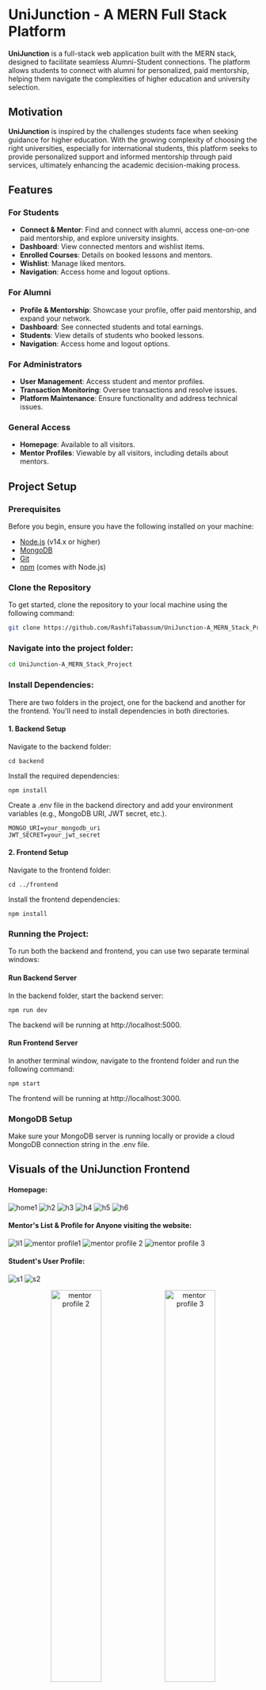 
# UniJunction - A MERN Full Stack Platform

**UniJunction** is a full-stack web application built with the MERN stack, designed to facilitate seamless Alumni-Student connections. The platform allows students to connect with alumni for personalized, paid mentorship, helping them navigate the complexities of higher education and university selection.

## Motivation

**UniJunction** is inspired by the challenges students face when seeking guidance for higher education. With the growing complexity of choosing the right universities, especially for international students, this platform seeks to provide personalized support and informed mentorship through paid services, ultimately enhancing the academic decision-making process.


## Features

### For Students
- **Connect & Mentor**: Find and connect with alumni, access one-on-one paid mentorship, and explore university insights.
- **Dashboard**: View connected mentors and wishlist items.
- **Enrolled Courses**: Details on booked lessons and mentors.
- **Wishlist**: Manage liked mentors.
- **Navigation**: Access home and logout options.

### For Alumni
- **Profile & Mentorship**: Showcase your profile, offer paid mentorship, and expand your network.
- **Dashboard**: See connected students and total earnings.
- **Students**: View details of students who booked lessons.
- **Navigation**: Access home and logout options.

### For Administrators
- **User Management**: Access student and mentor profiles.
- **Transaction Monitoring**: Oversee transactions and resolve issues.
- **Platform Maintenance**: Ensure functionality and address technical issues.

### General Access
- **Homepage**: Available to all visitors.
- **Mentor Profiles**: Viewable by all visitors, including details about mentors.

## Project Setup

### Prerequisites

Before you begin, ensure you have the following installed on your machine:

- [Node.js](https://nodejs.org/) (v14.x or higher)
- [MongoDB](https://www.mongodb.com/try/download/community)
- [Git](https://git-scm.com/)
- [npm](https://www.npmjs.com/) (comes with Node.js)

### Clone the Repository

To get started, clone the repository to your local machine using the following command:

```bash
git clone https://github.com/RashfiTabassum/UniJunction-A_MERN_Stack_Project.git
```

### Navigate into the project folder:

```bash
cd UniJunction-A_MERN_Stack_Project
```

### Install Dependencies:

There are two folders in the project, one for the backend and another for the frontend. You'll need to install dependencies in both directories.

#### 1. Backend Setup
Navigate to the backend folder:
```
cd backend

```
Install the required dependencies:
```
npm install

```
Create a .env file in the backend directory and add your environment variables (e.g., MongoDB URI, JWT secret, etc.).
```
MONGO_URI=your_mongodb_uri
JWT_SECRET=your_jwt_secret

```

#### 2. Frontend Setup
Navigate to the frontend folder:
```
cd ../frontend
```
Install the frontend dependencies:
```
npm install
```
### Running the Project:
To run both the backend and frontend, you can use two separate terminal windows:

#### Run Backend Server
In the backend folder, start the backend server:

```
npm run dev
```
The backend will be running at http://localhost:5000.

#### Run Frontend Server
In another terminal window, navigate to the frontend folder and run the following command:

```
npm start
```
The frontend will be running at http://localhost:3000.

### MongoDB Setup

Make sure your MongoDB server is running locally or provide a cloud MongoDB connection string in the .env file.

## Visuals of the UniJunction Frontend

#### Homepage:

![home1](https://github.com/user-attachments/assets/b61bf18f-af2f-484b-9bfe-a4d0f487ac5e)
![h2](https://github.com/user-attachments/assets/c025b7ea-7eed-41b6-952f-c8b6e58e4a43)
![h3](https://github.com/user-attachments/assets/011abf52-3dc7-405f-84f4-9024b7061c4b)
![h4](https://github.com/user-attachments/assets/458e2e03-f869-462e-b2c7-31cf034f769f)
![h5](https://github.com/user-attachments/assets/67504558-bf2c-4d6a-8884-c9db133c7d45)
![h6](https://github.com/user-attachments/assets/da72ef3e-6c71-44ba-802e-63c5121c25fb)

#### Mentor's List & Profile for Anyone visiting the website:

![li1](https://github.com/user-attachments/assets/be71b655-e959-487c-8f6b-8016ce574ff2)
![mentor profile1](https://github.com/user-attachments/assets/3a8b59df-72b6-4754-86a9-3cff86f478d4)
![mentor profile 2](https://github.com/user-attachments/assets/ced40e6b-f6f0-4024-8bb5-5143e5d60988)
![mentor profile 3](https://github.com/user-attachments/assets/8c527e69-c286-436f-8512-c6a0ffa81e36)


#### Student's User Profile:

![s1](https://github.com/user-attachments/assets/4208d92c-3a3e-47b4-a5e7-57875fc23f83)
![s2](https://github.com/user-attachments/assets/8e4297b9-ee75-429e-b0e7-471eaebb503c)

<p align="center">
  <img src="https://github.com/user-attachments/assets/0b92a5ad-d774-49fb-b92f-388d4bb711e9" alt="mentor profile 2" width="45%" />
  <img src="https://github.com/user-attachments/assets/e6737091-3ab2-4fb0-aa66-2574fce5880c" alt="mentor profile 3" width="45%" />
</p>

![b3](https://github.com/user-attachments/assets/5c5badc6-1059-41c8-84f4-7f0508e2ba17)
![li](https://github.com/user-attachments/assets/f76011b0-6a02-4bf2-ad8c-390cbc20aba0)
![wishlist](https://github.com/user-attachments/assets/6a55b923-1a7b-4f6f-854c-7ad06fe40c9f)

#### Mentor's User Profile:
![m1](https://github.com/user-attachments/assets/777f10ba-07e8-41f9-a9ef-c23f0b4784bc)
<p align="center">
  <img src="https://github.com/user-attachments/assets/6ac714f7-f924-496b-96a7-3d318ca06513" alt="mentor profile 2" width="45%" />
  <img src="https://github.com/user-attachments/assets/a72cd908-8e87-4d3e-8ef3-ea64736dc288" alt="mentor profile 3" width="45%" />
</p>

#### Admin's User Profile:
![a1](https://github.com/user-attachments/assets/2bba8200-b0d8-4e80-81e9-501c9fd4f0ca)
![a2](https://github.com/user-attachments/assets/83203a78-b168-4775-a7ac-5a262382b0c0)
![a3](https://github.com/user-attachments/assets/e43d97e4-5b75-464f-9d9b-5315ace1f330)
![a4](https://github.com/user-attachments/assets/16045173-0ffe-4640-9bfe-91f2ffae5208)



